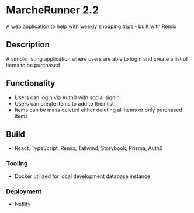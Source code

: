# MarcheRunner 2.2

A web application to help with weekly shopping trips - built with Remix

## Description

A simple listing application where users are able to login and create a list of items to be purchased

## Functionality

- Users can login via Auth0 with social signin
- Users can create items to add to their list
- Items can be mass deleted either deleting all items or only purchased items

## Build
- React, TypeScript, Remix, Tailwind, Storybook, Prisma, Auth0

### Tooling
- Docker utilized for local development database instance

### Deployment
- Netlify

